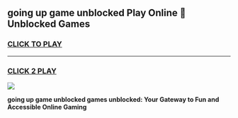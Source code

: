 
## going up game unblocked Play Online 👋 Unblocked Games
<h3>
<a href="https://premium.freeplayer.one?title=going_up_game_unblocked&ref=19F">CLICK TO PLAY</a></h3>
<hr>

<h3>
<a href="https://premium.freeplayer.one?title=going_up_game_unblocked&ref=19F">CLICK 2 PLAY</a>
  
</h3>

<a href="https://premium.freeplayer.one?title=going_up_game_unblocked&ref=19F"><img src="https://clearcache.store/games.png"></a>


**going up game unblocked games unblocked: Your Gateway to Fun and Accessible Online Gaming**
